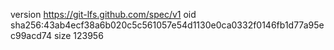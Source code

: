 version https://git-lfs.github.com/spec/v1
oid sha256:43ab4ecf38a6b020c5c561057e54d1130e0ca0332f0146fb1d77a95ec99acd74
size 123956
